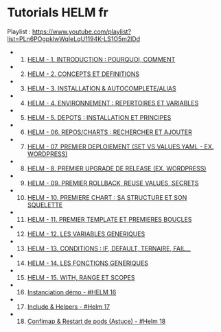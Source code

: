 # Tutorials HELM fr

Playlist : https://www.youtube.com/playlist?list=PLn6POgpklwWqIeLqU1194K-LS1O5m2lDd

- 1. [HELM - 1. INTRODUCTION : POURQUOI, COMMENT](https://www.youtube.com/watch?v=DuVxSs6ZoRA)
- 2. [HELM - 2. CONCEPTS ET DEFINITIONS](https://www.youtube.com/watch?v=McT5uhmXTB0)
- 3. [HELM - 3. INSTALLATION & AUTOCOMPLETE/ALIAS](https://www.youtube.com/watch?v=48DIOpP1SlA)
- 4. [HELM - 4. ENVIRONNEMENT : REPERTOIRES ET VARIABLES](https://www.youtube.com/watch?v=CHyjKYcS5xg)
- 5. [HELM - 5. DEPOTS : INSTALLATION ET PRINCIPES](https://www.youtube.com/watch?v=ZxkjztdgVzo)
- 6. [HELM - 06. REPOS/CHARTS : RECHERCHER ET AJOUTER](https://www.youtube.com/watch?v=L_yqRaduzh0)
- 7. [HELM - 07. PREMIER DEPLOIEMENT (SET VS VALUES.YAML - EX. WORDPRESS)](https://www.youtube.com/watch?v=gh5RclnIrrA)
- 8. [HELM - 8. PREMIER UPGRADE DE RELEASE (EX. WORDPRESS)](https://www.youtube.com/watch?v=h2QCiRumY2s)
- 9. [HELM - 09. PREMIER ROLLBACK, REUSE VALUES, SECRETS](https://www.youtube.com/watch?v=dlL6VfqF4Kg)
- 10. [HELM - 10. PREMIERE CHART : SA STRUCTURE ET SON SQUELETTE](https://www.youtube.com/watch?v=Eha7CWnZ49U)
- 11. [HELM - 11. PREMIER TEMPLATE ET PREMIERES BOUCLES](https://www.youtube.com/watch?v=CSrEpQYwaBQ)
- 12. [HELM - 12. LES VARIABLES GENERIQUES](https://www.youtube.com/watch?v=ZHctqRsweGE)
- 13. [HELM - 13. CONDITIONS : IF, DEFAULT, TERNAIRE, FAIL...](https://www.youtube.com/watch?v=_8wDUhEa_dA)
- 14. [HELM - 14. LES FONCTIONS GENERIQUES](https://www.youtube.com/watch?v=PJPge6HPonk)
- 15. [HELM - 15. WITH, RANGE ET SCOPES](https://www.youtube.com/watch?v=KTu9ls3UgPg)
- 16. [Instanciation démo - #HELM 16](https://www.youtube.com/watch?v=uegxJKyDT3Y)
- 17. [Include & Helpers - #Helm 17](https://www.youtube.com/watch?v=U50gM8vDWOY)
- 18. [Confimap & Restart de pods (Astuce) - #Helm 18](https://www.youtube.com/watch?v=7fblPnkPIss)

